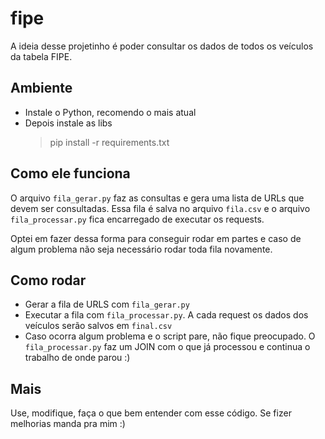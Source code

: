 # fipe 

A ideia desse projetinho é poder consultar os dados de todos os veículos da tabela FIPE.

## Ambiente

- Instale o Python, recomendo o mais atual
- Depois instale as libs 
  > pip install -r requirements.txt

## Como ele funciona

O arquivo `fila_gerar.py` faz as consultas e gera uma lista de URLs que devem ser consultadas. Essa fila é salva no arquivo `fila.csv` e o arquivo `fila_processar.py` fica encarregado de executar os requests. 

Optei em fazer dessa forma para conseguir rodar em partes e caso de algum problema não seja necessário rodar toda fila novamente. 

## Como rodar

- Gerar a fila de URLS com `fila_gerar.py`
- Executar a fila com `fila_processar.py`. A cada request os dados dos veículos serão salvos em `final.csv`
- Caso ocorra algum problema e o script pare, não fique preocupado. O `fila_processar.py` faz um JOIN com o que já processou e continua o trabalho de onde parou :)

## Mais

Use, modifique, faça o que bem entender com esse código. Se fizer melhorias manda pra mim :)